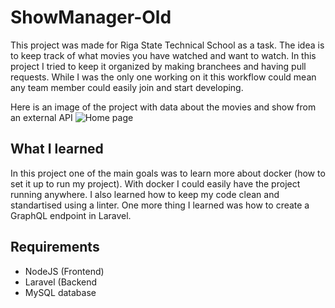 # ShowManager-Old
This project was made for Riga State Technical School as a task. The idea is to keep track of what movies you have watched and want to watch. In this project I tried to keep it organized by making branchees and having pull requests. While I was the only one working on it this workflow could mean any team member could easily join and start developing.

Here is an image of the project with data about the movies and show from an external API
![Home page](https://user-images.githubusercontent.com/60365131/178451848-bdafb68f-8b88-4647-9b5a-12ff3f818194.png)


## What I learned
In this project one of the main goals was to learn more about docker (how to set it up to run my project). With docker I could easily have the project running anywhere. I also learned how to keep my code clean and standartised using a linter. One more thing I learned was how to create a GraphQL endpoint in Laravel.

## Requirements

 - NodeJS (Frontend)
 - Laravel (Backend
 - MySQL database
